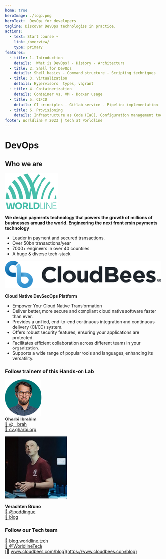 ```yaml
---
home: true
heroImage: ./logo.png
heroText:  DevOps for developers
tagline: Discover DevOps technologies in practice.
actions:
  - text: Start course →
    link: /overview/
    type: primary
features:
  - title: 1. Introduction
    details:  What is DevOps? - History - Architecture
  - title: 2. Shell for DevOps
    details: Shell basics - Command structure - Scripting techniques
  - title: 3. Virtualization
    details: Hypervisors  types, vagrant
  - title: 4. Containerization
    details: Container vs. VM - Docker usage 
  - title: 5. CI/CD
    details: CI principles - Gitlab service - Pipeline implementation
  - title: 6. Provisioning
    details: Infrastructure as Code (IaC), Configuration management tools
footer: Worldline © 2023 | tech at Worldline
---
```


# DevOps 

## Who we are 

![avatar](./assets/images/logo_worldline.png)  

**We design payments technology that powers the growth of millions​ of businesses around the world. Engineering the next frontiers​ in payments technology​**  
* Leader in payment and secured transactions. ​ 
* Over 50bn transactions/year​
* 7000+ engineers​ in over 40 countries​
* A huge & diverse​ tech-stack

![avatar](docs/src/assets/images/cloudbees-logo.png)

**Cloud Native DevSecOps Platform​**

* Empower Your Cloud Native Transformation
* Deliver better, more secure and compliant cloud native software faster than ever.
* Provides a unified, end-to-end continuous integration and continuous delivery (CI/CD) system.
* Offers robust security features, ensuring your applications are protected.
* Facilitates efficient collaboration across different teams in your organization.
* Supports a wide range of popular tools and languages, enhancing its versatility.

### Follow trainers of this Hands-on Lab

![avatar](./assets/images/avatar.png)  
**Gharbi Ibrahim**  
[🔗 @__brah​](https://twitter.com/__brah)  
[🔗 cv.gharbi.org](http://cv.gharbi.org)

![avatar](docs/src/assets/images/bruno-avatar.jpeg)

**Verachten Bruno**  
[🔗 @poddingue​](https://twitter.com/poddingue)  
[🔗 blog](http://bruno.verachten.fr)

### Follow our Tech team

[🔗 blog.worldline.tech](http://blog.worldline.tech)     
[🔗 @WorldlineTech​](https://twitter.com/worldlinetech)     
[🔗 www.cloudbees.com/blog​](https://www.cloudbees.com/blog)
